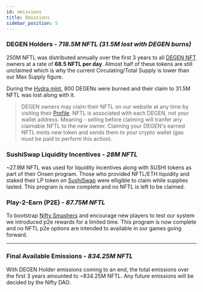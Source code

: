 ```yaml
---
id: emissions
title: Emissions
sidebar_position: 5
---
```


### DEGEN Holders - _718.5M NFTL (31.5M lost with DEGEN burns)_

250M NFTL was distributed annually over the first 3 years to all [DEGEN NFT](/docs/overview/nfts/degens/about) owners at a rate of **68.5 NFTL per day**. Almost half of these tokens are still unclaimed which is why the current Circulating/Total Supply is lower than our Max Supply figure.

During the [Hydra mint](/docs/overview/nfts/degens/tribes#hydra---degen-burn), 800 DEGENs were burned and their claim to 31.5M NFTL was lost along with it.

> DEGEN owners may claim their NFTL on our website at any time by visiting their [Profile](https://app.niftyleague.com/profile). NFTL is associated with each DEGEN, not your wallet address. Meaning - selling before claiming will tranfer any claimable NFTL to the new owner. Claiming your DEGEN's earned NFTL mints new token and sends them to your crypto wallet (gas must be paid to perform this action).

### SushiSwap Liquidity Incentives - _28M NFTL_

~27.9M NFTL was used for liquidity incentives along with SUSHI tokens as part of their Onsen program. Those who provided NFTL/ETH liquidity and staked their LP token on [SushiSwap](https://sushi.com/) were elligible to claim while supplies lasted. This program is now complete and no NFTL is left to be claimed.

### Play-2-Earn (P2E) - _87.75M NFTL_

To bootstrap [Nifty Smashers](/docs/overview/games/mobile-games/nifty-smashers) and encourage new players to test our system we introduced p2e rewards for a limited time. This program is now complete and no NFTL p2e options are intended to available in our games going forward.

---

### Final Available Emissions - _834.25M NFTL_

With DEGEN Holder emissions coming to an end, the total emissions over the first 3 years amounted to ~834.25M NFTL. Any future emissions will be decided by the Nifty DAO.

